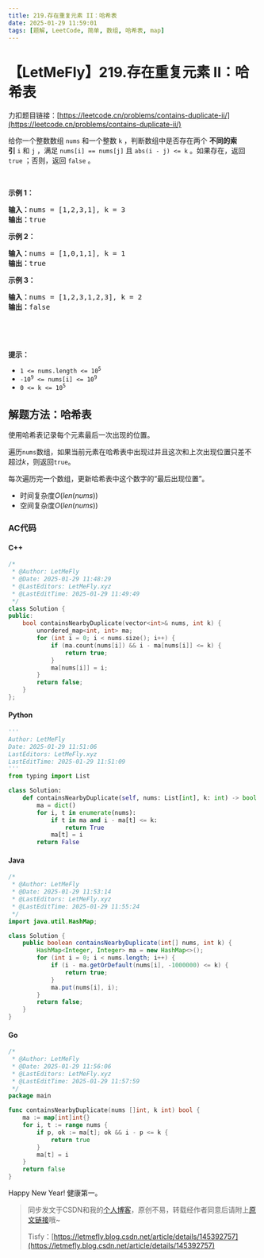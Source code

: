 ```yaml
---
title: 219.存在重复元素 II：哈希表
date: 2025-01-29 11:59:01
tags: [题解, LeetCode, 简单, 数组, 哈希表, map]
---
```


# 【LetMeFly】219.存在重复元素 II：哈希表

力扣题目链接：[https://leetcode.cn/problems/contains-duplicate-ii/](https://leetcode.cn/problems/contains-duplicate-ii/)

<p>给你一个整数数组&nbsp;<code>nums</code> 和一个整数&nbsp;<code>k</code> ，判断数组中是否存在两个 <strong>不同的索引</strong><em>&nbsp;</em><code>i</code>&nbsp;和<em>&nbsp;</em><code>j</code> ，满足 <code>nums[i] == nums[j]</code> 且 <code>abs(i - j) &lt;= k</code> 。如果存在，返回 <code>true</code> ；否则，返回 <code>false</code> 。</p>

<p>&nbsp;</p>

<p><strong>示例&nbsp;1：</strong></p>

<pre>
<strong>输入：</strong>nums = [1,2,3,1], k<em> </em>= 3
<strong>输出：</strong>true</pre>

<p><strong>示例 2：</strong></p>

<pre>
<strong>输入：</strong>nums = [1,0,1,1], k<em> </em>=<em> </em>1
<strong>输出：</strong>true</pre>

<p><strong>示例 3：</strong></p>

<pre>
<strong>输入：</strong>nums = [1,2,3,1,2,3], k<em> </em>=<em> </em>2
<strong>输出：</strong>false</pre>

<p>&nbsp;</p>

<p>&nbsp;</p>

<p><strong>提示：</strong></p>

<ul>
	<li><code>1 &lt;= nums.length &lt;= 10<sup>5</sup></code></li>
	<li><code>-10<sup>9</sup> &lt;= nums[i] &lt;= 10<sup>9</sup></code></li>
	<li><code>0 &lt;= k &lt;= 10<sup>5</sup></code></li>
</ul>


    
## 解题方法：哈希表

使用哈希表记录每个元素最后一次出现的位置。

遍历`nums`数组，如果当前元素在哈希表中出现过并且这次和上次出现位置只差不超过$k$，则返回`true`。

每次遍历完一个数组，更新哈希表中这个数字的“最后出现位置”。

+ 时间复杂度$O(len(nums))$
+ 空间复杂度$O(len(nums))$

### AC代码

#### C++

```cpp
/*
 * @Author: LetMeFly
 * @Date: 2025-01-29 11:48:29
 * @LastEditors: LetMeFly.xyz
 * @LastEditTime: 2025-01-29 11:49:49
 */
class Solution {
public:
    bool containsNearbyDuplicate(vector<int>& nums, int k) {
        unordered_map<int, int> ma;
        for (int i = 0; i < nums.size(); i++) {
            if (ma.count(nums[i]) && i - ma[nums[i]] <= k) {
                return true;
            }
            ma[nums[i]] = i;
        }
        return false;
    }
};
```

#### Python

```python
'''
Author: LetMeFly
Date: 2025-01-29 11:51:06
LastEditors: LetMeFly.xyz
LastEditTime: 2025-01-29 11:51:09
'''
from typing import List

class Solution:
    def containsNearbyDuplicate(self, nums: List[int], k: int) -> bool:
        ma = dict()
        for i, t in enumerate(nums):
            if t in ma and i - ma[t] <= k:
                return True
            ma[t] = i
        return False
```

#### Java

```java
/*
 * @Author: LetMeFly
 * @Date: 2025-01-29 11:53:14
 * @LastEditors: LetMeFly.xyz
 * @LastEditTime: 2025-01-29 11:55:24
 */
import java.util.HashMap;

class Solution {
    public boolean containsNearbyDuplicate(int[] nums, int k) {
        HashMap<Integer, Integer> ma = new HashMap<>();
        for (int i = 0; i < nums.length; i++) {
            if (i - ma.getOrDefault(nums[i], -1000000) <= k) {
                return true;
            }
            ma.put(nums[i], i);
        }
        return false;
    }
}
```

#### Go

```go
/*
 * @Author: LetMeFly
 * @Date: 2025-01-29 11:56:06
 * @LastEditors: LetMeFly.xyz
 * @LastEditTime: 2025-01-29 11:57:59
 */
package main

func containsNearbyDuplicate(nums []int, k int) bool {
    ma := map[int]int{}
    for i, t := range nums {
        if p, ok := ma[t]; ok && i - p <= k {
            return true
        }
        ma[t] = i
    }
    return false
}
```

Happy New Year! 健康第一。

> 同步发文于CSDN和我的[个人博客](https://blog.letmefly.xyz/)，原创不易，转载经作者同意后请附上[原文链接](https://blog.letmefly.xyz/2025/01/29/LeetCode%200219.%E5%AD%98%E5%9C%A8%E9%87%8D%E5%A4%8D%E5%85%83%E7%B4%A0II/)哦~
>
> Tisfy：[https://letmefly.blog.csdn.net/article/details/145392757](https://letmefly.blog.csdn.net/article/details/145392757)
